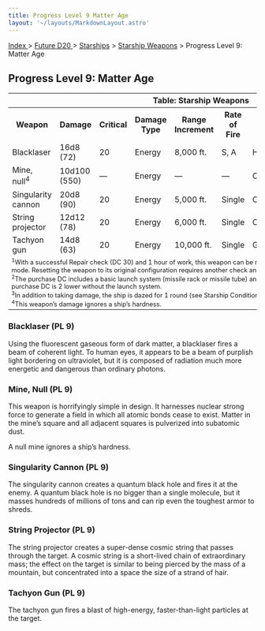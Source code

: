 ```yaml
---
title: Progress Level 9 Matter Age
layout: '~/layouts/MarkdownLayout.astro'
---
```


[ Index ](/) > [ Future D20 ](/future.d20.srd) > [Starships](/future.d20.srd/starships) > [Starship Weapons](/future.d20.srd/starships/starship.weapons) > Progress Level 9: Matter Age

## Progress Level 9: Matter Age


<table> <tr><th colspan="9">Table: Starship Weapons</th></tr> <tr><th>Weapon</th><th>Damage</th><th>Critical</th><th>Damage Type</th><th>Range Increment</th><th>Rate of Fire</th><th>Minimum Ship Size</th><th>Purchase DC</th><th>Restriction</th></tr> <tr><td>Blacklaser</td><td>16d8 (72)</td><td>20</td><td>Energy</td><td>8,000 ft.</td><td>S, A</td><td>Huge</td><td>50</td><td>Mil (+3)</td></tr> <tr class="shaded"><td>Mine, null<sup>4</sup></td><td>10d100 (550)</td><td>—</td><td>Energy</td><td>—</td><td>—</td><td>Colossal</td><td>53</td><td>Mil (+3)</td></tr> <tr><td>Singularity cannon</td><td>20d8 (90)</td><td>20</td><td>Energy</td><td>5,000 ft.</td><td>Single</td><td>Colossal</td><td>53</td><td>Mil (+3)</td></tr> <tr class="shaded"><td>String projector</td><td>12d12 (78)</td><td>20</td><td>Energy</td><td>6,000 ft.</td><td>Single</td><td>Colossal</td><td>54</td><td>Mil (+3)</td></tr> <tr><td>Tachyon gun</td><td>14d8 (63)</td><td>20</td><td>Energy</td><td>10,000 ft.</td><td>Single</td><td>Gargantuan</td><td>52</td><td>Mil (+3)</td></tr> <tr><td colspan="9" style="text-align: left; font-size: .8em;"> <sup>1</sup>With a successful Repair check (DC 30) and 1 hour of work, this weapon can be modified for semiautomatic or automatic fire mode. Resetting the weapon to its original configuration requires another check and another hour of labor.<br/> <sup>2</sup>The purchase DC includes a basic launch system (missile rack or missile tube) and eight missiles with warheads. The purchase DC is 2 lower without the launch system.<br/> <sup>3</sup>In addition to taking damage, the ship is dazed for 1 round (see Starship Condition Summary).<br/> <sup>4</sup>This weapon’s damage ignores a ship’s hardness.<br/> </td></tr> </table>



### Blacklaser (PL 9)

Using the fluorescent gaseous form of dark matter, a blacklaser fires a beam
of coherent light. To human eyes, it appears to be a beam of purplish light
bordering on ultraviolet, but it is composed of radiation much more energetic
and dangerous than ordinary photons.

### Mine, Null (PL 9)

This weapon is horrifyingly simple in design. It harnesses nuclear strong
force to generate a field in which all atomic bonds cease to exist. Matter in
the mine’s square and all adjacent squares is pulverized into subatomic dust.

A null mine ignores a ship’s hardness.

### Singularity Cannon (PL 9)

The singularity cannon creates a quantum black hole and fires it at the enemy.
A quantum black hole is no bigger than a single molecule, but it masses
hundreds of millions of tons and can rip even the toughest armor to shreds.

### String Projector (PL 9)

The string projector creates a super-dense cosmic string that passes through
the target. A cosmic string is a short-lived chain of extraordinary mass; the
effect on the target is similar to being pierced by the mass of a mountain,
but concentrated into a space the size of a strand of hair.

### Tachyon Gun (PL 9)

The tachyon gun fires a blast of high-energy, faster-than-light particles at
the target.

